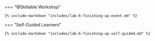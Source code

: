 === "@Skillable Workshop"

    {% include-markdown "includes/lab-6-finishing-up-event.md" %}

=== "Self-Guided Learners"

    {% include-markdown "includes/lab-6-finishing-up-self-guided.md" %}


